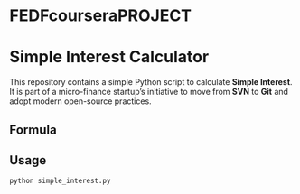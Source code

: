 # FEDFcourseraPROJECT

# Simple Interest Calculator

This repository contains a simple Python script to calculate **Simple Interest**.  
It is part of a micro-finance startup’s initiative to move from **SVN** to **Git** and adopt modern open-source practices.

## Formula


## Usage
```bash
python simple_interest.py


